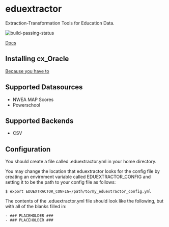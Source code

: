 # eduextractor
Extraction-Transformation Tools for Education Data.

![build-passing-status](https://travis-ci.org/openEduConnect/eduextractor.svg?branch=master)

[Docs](http://eduextractor.readthedocs.org/en/latest/)

## Installing cx_Oracle
[Because you have to](https://gist.github.com/thom-nic/6011715)

## Supported Datasources
* NWEA MAP Scores
* Powerschool

## Supported Backends
* CSV

## Configuration

You should create a file called .eduextractor.yml in your home directory.

You may change the location that eduextractor looks for the config file by
creating an envirnment variable called EDUEXTRACTOR\_CONFIG and setting it to
be the path to your config file as follows:

    $ export EDUEXTRACTOR_CONFIG=/path/to/my_eduextractor_config.yml

The contents of the .eduextractor.yml file should look like the following,
but with all of the blanks filled in:

    - ### PLACEHOLDER ###
    - ### PLACEHOLDER ###
